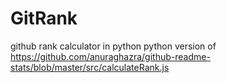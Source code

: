 # GitRank
github rank calculator in python
python version of https://github.com/anuraghazra/github-readme-stats/blob/master/src/calculateRank.js
